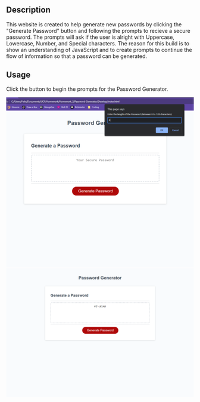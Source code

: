 # <Password Generator Website>

## Description
This website is created to help generate new passwords by clicking the "Generate Password" button and following the prompts to recieve a secure password. The prompts will ask if the user is alright with Uppercase, Lowercase, Number, and Special characters. The reason for this build is to show an understanding of JavaScript and to create prompts to continue the flow of information so that a password can be generated.

## Usage

Click the button to begin the prompts for the Password Generator.

![Screenshot of Website](./assets/images/Website-Prompt-New.png)
![Screenshot of Website](./Assets/Images/_C__Users_Felix_Documents_UCF_Homework_Homework_3_Password-Generator_Develop_index.html.png)